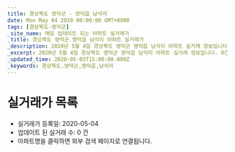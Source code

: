 ```yaml
---
title: 경상북도 영덕군 - 영덕읍 남석리
date: Mon May 04 2020 00:00:00 GMT+0900
tags: [경상북도-영덕군]
_site_name: 매일 업데이트 되는 아파트 실거래가
_title: 경상북도 영덕군 영덕읍 남석리 아파트 실거래가
_description: 2020년 5월 4일 경상북도 영덕군 영덕읍 남석리 아파트 실거래 정보입니다. 0건 아파트 정보가 있습니다.
_excerpt: 2020년 5월 4일 경상북도 영덕군 영덕읍 남석리 아파트 실거래 정보입니다. 0건 아파트 정보가 있습니다.
_updated_time: 2020-05-03T15:00:00.000Z
_keywords: 경상북도,영덕군,영덕읍,남석리
---
```






# 실거래가 목록
- 실거래가 등록일: 2020-05-04
- 업데이트 된 실거래 수: 0 건
- 아파트명을 클릭하면 외부 검색 페이지로 연결됩니다.




